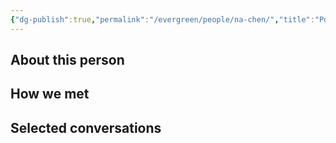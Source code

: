 ```yaml
---
{"dg-publish":true,"permalink":"/evergreen/people/na-chen/","title":"Postdoctoral Associate","tags":["people","ERL_2025_meeting"]}
---
```


## About this person


## How we met


## Selected conversations
